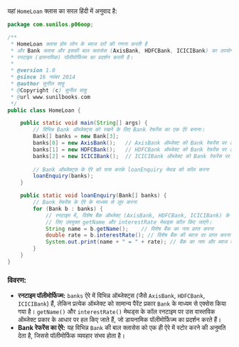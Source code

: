 यहां `HomeLoan` क्लास का सरल हिंदी में अनुवाद है:

```java
package com.sunilos.p06oop;

/**
 * HomeLoan क्लास होम लोन के ब्याज दरों की गणना करती है 
 * और Bank क्लास और इसकी बाल क्लासेस (AxisBank, HDFCBank, ICICIBank) का उपयोग करके 
 * रनटाइम (डायनामिक) पॉलीमोर्फिज्म का प्रदर्शन करती है।
 * 
 * @version 1.0
 * @since 16 नवंबर 2014
 * @author सुनील साहू
 * @Copyright (c) सुनील साहू
 * @url www.sunilbooks.com
 */
public class HomeLoan {

    public static void main(String[] args) {
        // विभिन्न Bank ऑब्जेक्ट्स को रखने के लिए Bank रेफरेंस का एक ऐरे बनाना।
        Bank[] banks = new Bank[3];
        banks[0] = new AxisBank();   // AxisBank ऑब्जेक्ट को Bank रेफरेंस पर असाइन किया गया
        banks[1] = new HDFCBank();   // HDFCBank ऑब्जेक्ट को Bank रेफरेंस पर असाइन किया गया
        banks[2] = new ICICIBank();  // ICICIBank ऑब्जेक्ट को Bank रेफरेंस पर असाइन किया गया
        
        // Bank ऑब्जेक्ट्स के ऐरे को पास करके loanEnquiry मेथड को कॉल करना
        loanEnquiry(banks);
    }

    public static void loanEnquiry(Bank[] banks) {
        // Bank रेफरेंस के ऐरे के माध्यम से लूप करना
        for (Bank b : banks) {
            // रनटाइम में, विशेष बैंक ऑब्जेक्ट (AxisBank, HDFCBank, ICICIBank) के 
            // लिए उपयुक्त getName और interestRate मेथड्स कॉल किए जाएंगे।
            String name = b.getName();    // विशेष बैंक का नाम प्राप्त करना
            double rate = b.interestRate(); // विशेष बैंक की ब्याज दर प्राप्त करना
            System.out.print(name + " = " + rate); // बैंक का नाम और ब्याज दर प्रदर्शित करना
        }
    }
}
```

### विवरण:

- **रनटाइम पॉलीमोर्फिज्म:** `banks` ऐरे में विभिन्न ऑब्जेक्ट्स (जैसे `AxisBank`, `HDFCBank`, `ICICIBank`) हैं, लेकिन प्रत्येक ऑब्जेक्ट को सामान्य पैरेंट प्रकार `Bank` के माध्यम से एक्सेस किया गया है। `getName()` और `interestRate()` मेथड्स के कॉल रनटाइम पर उस वास्तविक ऑब्जेक्ट प्रकार के आधार पर हल किए जाते हैं, जो डायनामिक पॉलीमोर्फिज्म का प्रदर्शन करते हैं।
- **Bank रेफरेंस का ऐरे:** यह विभिन्न `Bank` की बाल क्लासेस को एक ही ऐरे में स्टोर करने की अनुमति देता है, जिससे पॉलीमोर्फिक व्यवहार संभव होता है।
